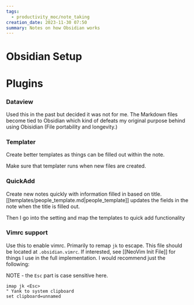 ```yaml
---
tags:
  - productivity_moc/note_taking
creation_date: 2023-11-30 07:50
summary: Notes on how Obsidian works
---
```

# Obsidian Setup


# Plugins

### Dataview

Used this in the past but decided it was not for me. The Markdown files become tied to Obsidian which kind of 
defeats my original purpose behind using Obisidian (File portability and longevity.)

### Templater 

Create better templates as things can be filled out within the note.

Make sure that templater runs when new files are created.
### QuickAdd

Create new notes quickly with information filled in based on title. [[templates/people_template.md|people_template]] updates the fields in the note when the title is filled out.

Then I go into the setting and map the templates to quick add functionality
### Vimrc support

Use this to enable vimrc. Primarily to remap `jk` to escape. This file should be located at `.obsidian.vimrc`. If interested, see [[NeoVim Init File]] for things I use in the full implementation. I would recommend just the following:

NOTE - the `Esc` part is case sensitive here.
```
imap jk <Esc>
" Yank to system clipboard 
set clipboard=unnamed
```